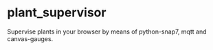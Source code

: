 # plant_supervisor
Supervise plants in your browser by means of python-snap7, mqtt and canvas-gauges.
